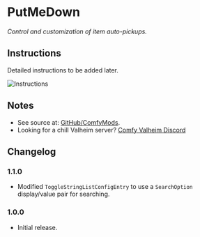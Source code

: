 # PutMeDown

*Control and customization of item auto-pickups.*

## Instructions

Detailed instructions to be added later.

![Instructions](https://imgur.com/yXKtU8H.png)

## Notes

  * See source at: [GitHub/ComfyMods](https://github.com/redseiko/ComfyMods/tree/main/PutMeDown).
  * Looking for a chill Valheim server? [Comfy Valheim Discord](https://discord.gg/ameHJz5PFk)

## Changelog

### 1.1.0

  * Modified `ToggleStringListConfigEntry` to use a `SearchOption` display/value pair for searching.

### 1.0.0

  * Initial release.
